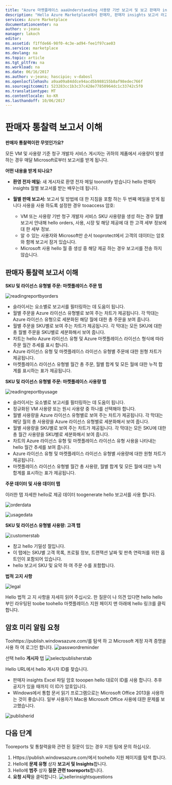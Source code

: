 ```yaml
---
title: "Azure 마켓플레이스 aaaUnderstanding 사용량 기반 보고서 및 보고 판매자 insights | Microsoft Docs"
description: "Hello Azure Marketplace에서 판매자, 판매자 insights 보고서 라고도 사용량 기반 보고서 이해"
services: Azure Marketplace
documentationcenter: na
author: v-jeana
manager: lakoch
editor: 
ms.assetid: f1ffde66-98f0-4c3e-ad94-fee1f97cae03
ms.service: marketplace
ms.devlang: na
ms.topic: article
ms.tgt_pltfrm: na
ms.workload: na
ms.date: 06/16/2017
ms.author: v-jeana; hascipio; v-dabosl
ms.openlocfilehash: a9aa09a84ddce94acd5b988155b8af98edec766f
ms.sourcegitcommit: 523283cc1b3c37c428e77850964dc1c33742c5f0
ms.translationtype: MT
ms.contentlocale: ko-KR
ms.lasthandoff: 10/06/2017
---
```

# <a name="understand-your-seller-insights-report"></a>판매자 통찰력 보고서 이해
**판매자 통찰력이란 무엇인가요?**

모든 VM 및 사용량 기준 청구 개발자 서비스 게시자는 귀하의 제품에서 사용량이 발생하는 경우 매달 Microsoft로부터 보고서를 받게 됩니다.

**어떤 내용을 받게 되나요?**

* **환영 전자 메일:** 새 게시자로 환영 전자 메일 toonotify 받습니다 hello 판매자 insights 월별 보고서를 받는 배우는데 됩니다.
* **월별 판매 보고서:** 보고서 및 방법에 대 한 지침을 포함 하는 두 번째 메일을 받게 됩니다 사용을 사용 하도록 설정한 경우 tooaccess 암호:

  * VM 또는 사용량 기반 청구 개발자 서비스 SKU 사용량을 생성 하는 경우 월별 보고서 안내해 hello orders, 사용, 시장 및 해당 제공에 대 한 고객 세부 정보에 대 한 세부 정보.
  * 알 수 있는 사용자와 Microsoft만 순서 tooprotect에서 고객의 데이터는 암호와 함께 보고서 잠겨 있습니다.
  * Microsoft 사용 hello 월 중 생성 중 해당 제공 하는 경우 보고서를 전송 하지 않습니다.

## <a name="understand-your-seller-insights-report"></a>판매자 통찰력 보고서 이해
**SKU 및 라이선스 유형별 주문: 마켓플레이스 주문 탭**

![readingreportbyorders][2]

* 슬라이서는 요소별로 보고서를 필터링하는 데 도움이 됩니다.
* 월별 주문을 Azure 라이선스 유형별로 보여 주는 차트가 제공됩니다. 각 막대는 Azure 라이선스 유형으로 세분화된 해당 월에 대한 총 주문을 보여 줍니다.
* 월별 주문을 SKU별로 보여 주는 차트가 제공됩니다. 각 막대는 모든 SKU에 대한 총 월별 주문을 SKU별로 세분화해서 보여 줍니다.
* 차트는 hello Azure 라이선스 유형 및 Azure 마켓플레이스 라이선스 형식에 따라 주문 월간 추세를 표시 합니다.
* Azure 라이선스 유형 및 마켓플레이스 라이선스 유형별 주문에 대한 원형 차트가 제공됩니다.
* 마켓플레이스 라이선스 유형별 월간 총 주문, 월별 합계 및 모든 월에 대한 누적 합계를 표시하는 표가 제공됩니다.

**SKU 및 라이선스 유형별 주문: 마켓플레이스 사용량 탭**

![readingreportbyusage][3]

* 슬라이서는 요소별로 보고서를 필터링하는 데 도움이 됩니다.
* 정규화된 VM 사용량 또는 원시 사용량 중 하나를 선택해야 합니다.
* 월별 사용량을 Azure 라이선스 유형별로 보여 주는 차트가 제공됩니다. 각 막대는 해당 월의 총 사용량을 Azure 라이선스 유형별로 세분화해서 보여 줍니다.
* 월별 사용량을 SKU별로 보여 주는 차트가 제공됩니다. 각 막대는 모든 SKU에 대한 총 월간 사용량을 SKU별로 세분화해서 보여 줍니다.
* 차트의 Azure 라이선스 유형 및 마켓플레이스 라이선스 유형 사용을 나타내는 hello 월간 추세를 보여 줍니다.
* Azure 라이선스 유형 및 마켓플레이스 라이선스 유형별 사용량에 대한 원형 차트가 제공됩니다.
* 마켓플레이스 라이선스 유형별 월간 총 사용량, 월별 합계 및 모든 월에 대한 누적 합계를 표시하는 표가 제공됩니다.

**주문 데이터 및 사용 데이터 탭**

이러한 탭 자세한 hello로 제공 데이터 toogenerate hello 보고서를 사용 합니다.

![orderdata][4]

![usagedata][5]

**SKU 및 라이선스 유형별 사용량: 고객 탭**

![customerstab][6]

* 참고 hello 기밀성 절입니다.
* 이 탭에는 SKU별 고객 목록, 프로필 정보, 트랜잭션 날짜 및 판촉 연락처를 위한 옵트인이 포함되어 있습니다.
* hello 보고서 SKU 및 요약 하 여 주문 수를 포함합니다.

**법적 고지 사항**

![legal][1]

Hello 법적 고 지 사항을 자세히 읽어 주십시오. 한 질문이 나 의견 있다면 hello hello 부인 라우팅된 toobe toohello 마켓플레이스 지원 페이지 맨 아래에 hello 링크를 클릭 합니다.

## <a name="request-a-password-reminder"></a>암호 미리 알림 요청
Toohttps://publish.windowsazure.com/를 탐색 하 고 Microsoft 계정 자격 증명을 사용 하 여 로그인 합니다.
![passwordreminder][7]

선택 hello **게시자** 탭 ![selectpublisherstab][8]

Hello URL에서 hello 게시자 ID를 찾습니다.

* 판매자 insights Excel 파일 암호 tooopen hello 대로이 ID를 사용 합니다.
  추후 공지가 있을 때까지 이 ID가 암호입니다.
* Windows에서 통합 문서 읽기 프로그램으로는 Microsoft Office 2013을 사용하는 것이 좋습니다.  일부 사용자가 Mac용 Microsoft Office 사용에 대한 문제를 보고했습니다.

![publisherid][9]

## <a name="next-steps"></a>다음 단계
Tooreports 및 통찰력을와 관련 된 질문이 있는 경우 지원 팀에 문의 하십시오.

1. Https://publish.windowsazure.com/에서 toohello 지원 페이지를 탐색 합니다.
2. Hello에 **문제 유형** 상자 **보고서 및 Insights**합니다.
3. Hello에 **범주** 상자 **질문 관련 tooreports**합니다.
4. **요청 시작**을 클릭합니다.
   ![sellerinsightsquestions][10]

[1]: ./media/marketplace-publishing-report-seller-insights/legal.png
[2]: ./media/marketplace-publishing-report-seller-insights/readingreportbyorders.png
[3]: ./media/marketplace-publishing-report-seller-insights/readingreportbyusage.png
[4]: ./media/marketplace-publishing-report-seller-insights/orderdata.png
[5]: ./media/marketplace-publishing-report-seller-insights/usagedata.png
[6]: ./media/marketplace-publishing-report-seller-insights/customerstab.png
[7]: ./media/marketplace-publishing-report-seller-insights/passwordreminder.png
[8]: ./media/marketplace-publishing-report-seller-insights/selectpublisherstab.png
[9]: ./media/marketplace-publishing-report-seller-insights/publisherid.png
[10]: ./media/marketplace-publishing-report-seller-insights/sellerinsightsquestions.png

